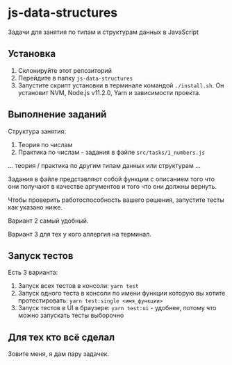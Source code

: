 # js-data-structures

Задачи для занятия по типам и структурам данных в JavaScript

## Установка

1. Склонируйте этот репозиторий
2. Перейдите в папку `js-data-structures`
3. Запустите скрипт установки в терминале командой `./install.sh`. Он установит NVM, Node.js v11.2.0, Yarn и зависимости проекта.

## Выполнение заданий

Структура занятия:

1. Теория по числам
2. Практика по числам - задания в файле `src/tasks/1_numbers.js`

... теория / практика по другим типам данных или структурам ...

Задания в файле представляют собой функции с описанием того что они получают в качестве аргументов и того что они должны вернуть.

Чтобы проверить работоспособность вашего решения, запустите тесты как указано ниже.

Вариант 2 самый удобный.

Вариант 3 для тех у кого аллергия на терминал.

## Запуск тестов

Есть 3 варианта:

1. Запуск всех тестов в консоли: `yarn test`
2. Запуск одного теста в консоли по имени функции которую вы хотите протестировать: `yarn test:single <имя_функции>`
3. Запуск тестов в UI в браузере: `yarn test:ui` - удобнее, потому что можно запускать тесты выборочно

## Для тех кто всё сделал

Зовите меня, я дам пару задачек.
